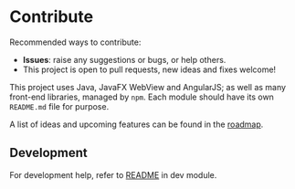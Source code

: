 # Contribute
Recommended ways to contribute:
- **Issues**: raise any suggestions or bugs, or help others.
- This project is open to pull requests, new ideas and fixes welcome!

This project uses Java, JavaFX WebView and AngularJS; as well as many front-end libraries, managed by `npm`. Each
module should have its own `README.md` file for purpose.

A list of ideas and upcoming features can be found in the [roadmap](roadmap.md).

## Development
For development help, refer to [README](parrot-manager-dev/README.md) in dev module.

